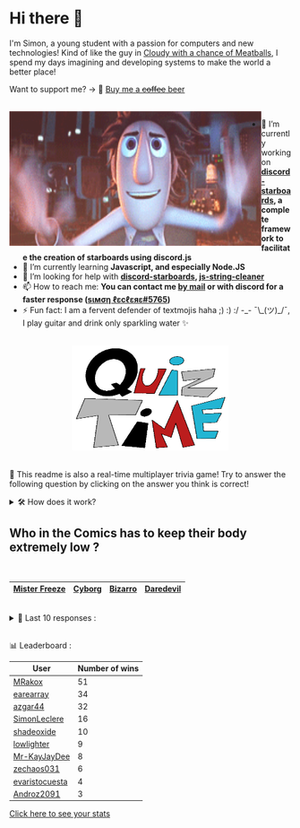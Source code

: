 # Hi there 👋

I'm Simon, a young student with a passion for computers and new technologies!
Kind of like the guy in [Cloudy with a chance of Meatballs](https://www.youtube.com/watch?v=dQw4w9WgXcQ), I spend my days imagining and developing systems to make the world a better place!

Want to support me? -> 🍺 [Buy me a ~~coffee~~ beer](https://www.buymeacoffee.com/SimonLeclere)

<br>

<img width="450" height="240" src="./assets/cloudyWithAChanceOfMeatBalls.gif" align=left>

- 🔭 I’m currently working on **[discord-starboards](https://github.com/SimonLeclere/discord-starboards), a complete framework to facilitate the creation of starboards using discord.js**
- 🌱 I’m currently learning **Javascript, and especially Node.JS**
- 🤔 I’m looking for help with **[discord-starboards](https://github.com/SimonLeclere/discord-starboards), [js-string-cleaner](https://github.com/SimonLeclere/Js-String-Cleaner)**
- 📫 How to reach me: **You can contact me [by mail](mailto:simon-leclere@orange.fr) or with discord for a faster response ([sιмση ℓεcℓεяε#5765](https://discord.com/invite/U2VGrkT))**
- ⚡ Fun fact: I am a fervent defender of textmojis haha ;) :) :/ -\_- ¯\\\_(ツ)\_/¯, I play guitar and drink only sparkling water ✨

<br>

<center><img width="280" height="187" src="./assets/quizTime.gif"></center>

<br>

🎲 This readme is also a real-time multiplayer trivia game! Try to answer the following question by clicking on the answer you think is correct!
<details>
  <summary>🛠️ How does it work?</summary>
  Each answer is a link to a pre-filled issue. When you press "Submit new issue", it triggers a Github action workflow that compares your answer with the correct answer, finds a new question and updates the readme.md file. Not bad huh?! This whole process only takes about 20 seconds!
</details>

## Who in the Comics has to keep their body extremely low ?

<br>

| [Mister Freeze](https://github.com/SimonLeclere/SimonLeclere/issues/new?title=quiz%7C647%7CMister%20Freeze&body=Just%20click%20'Submit%20new%20issue'.) | [Cyborg](https://github.com/SimonLeclere/SimonLeclere/issues/new?title=quiz%7C647%7CCyborg&body=Just%20click%20'Submit%20new%20issue'.) | [Bizarro](https://github.com/SimonLeclere/SimonLeclere/issues/new?title=quiz%7C647%7CBizarro&body=Just%20click%20'Submit%20new%20issue'.) | [Daredevil](https://github.com/SimonLeclere/SimonLeclere/issues/new?title=quiz%7C647%7CDaredevil&body=Just%20click%20'Submit%20new%20issue'.) |
| - | - | - | - | 

<br>

<details>
  <summary>📒 Last 10 responses :</summary>

- **SimonLeclere** answered **Tintin in Tibet** to `In what adventure does Tintin find himself facing an impressive Yeti ?` (Good answer)
- **shadeoxide** answered **Rafael Nadal** to `Which champion of clay is born on the island of Majorca ?` (Good answer)
- **shadeoxide** answered **Camouflage** to `Which of these dress colors does not exist in horses ?` (Good answer)
- **shadeoxide** answered **U.R.S.S.** to `What country created in 1918 an army called the Red Army ?` (Good answer)
- **SimonLeclere** answered **Brown bear** to `Which animal is the biggest known enemy of the variable nozzle ?` (Wrong answer)
- **SimonLeclere** answered **Swarm** to `What do you call a large gathering of bees ?` (Good answer)
- **SimonLeclere** answered **Microsoft Lace** to `What is the small name given to the sport bracelet marketed by Microsoft ?` (Wrong answer)
- **SimonLeclere** answered **Coca-Cola Plus** to `Which derivative of the Coca-Cola drink is enriched with Vitamin C ?` (Good answer)
- **SimonLeclere** answered **Betty Kane** to `Who was the Batgirl of the DC Comics universe from 1999 until 2009 ?` (Wrong answer)
- **SimonLeclere** answered **1798** to `In which year did the word lunch lose its circumflex accent on the letter u ?` (Good answer)

</details>

<br>

📊 Leaderboard :

| User | Number of wins |
|-|-|
| [MRakox](https://github.com/MRakox) | 51 |
| [earearray](https://github.com/earearray) | 34 |
| [azgar44](https://github.com/azgar44) | 32 |
| [SimonLeclere](https://github.com/SimonLeclere) | 16 |
| [shadeoxide](https://github.com/shadeoxide) | 10 |
| [lowlighter](https://github.com/lowlighter) | 9 |
| [Mr-KayJayDee](https://github.com/Mr-KayJayDee) | 8 |
| [zechaos031](https://github.com/zechaos031) | 6 |
| [evaristocuesta](https://github.com/evaristocuesta) | 4 |
| [Androz2091](https://github.com/Androz2091) | 3 |

[Click here to see your stats](https://github.com/SimonLeclere/SimonLeclere/issues/new?title=MyStats&body=Just%20click%20%27Submit%20new%20issue%27.)
